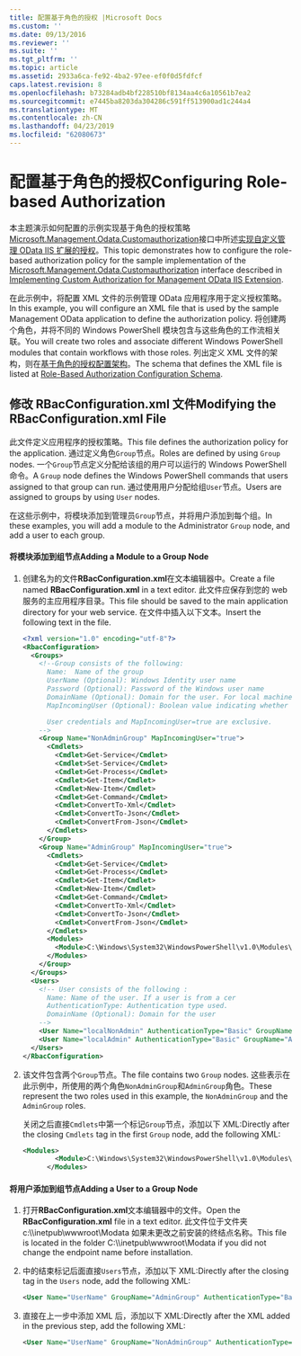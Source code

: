 ```yaml
---
title: 配置基于角色的授权 |Microsoft Docs
ms.custom: ''
ms.date: 09/13/2016
ms.reviewer: ''
ms.suite: ''
ms.tgt_pltfrm: ''
ms.topic: article
ms.assetid: 2933a6ca-fe92-4ba2-97ee-ef0f0d5fdfcf
caps.latest.revision: 8
ms.openlocfilehash: b73284adb4bf228510bf8134aa4c6a10561b7ea2
ms.sourcegitcommit: e7445ba8203da304286c591ff513900ad1c244a4
ms.translationtype: MT
ms.contentlocale: zh-CN
ms.lasthandoff: 04/23/2019
ms.locfileid: "62080673"
---
```

# <a name="configuring-role-based-authorization"></a><span data-ttu-id="1e6f7-102">配置基于角色的授权</span><span class="sxs-lookup"><span data-stu-id="1e6f7-102">Configuring Role-based Authorization</span></span>

<span data-ttu-id="1e6f7-103">本主题演示如何配置的示例实现基于角色的授权策略[Microsoft.Management.Odata.Customauthorization](/dotnet/api/Microsoft.Management.Odata.CustomAuthorization)接口中所述[实现自定义管理 OData IIS 扩展的授权](./implementing-custom-authorization-for-a-management-odata-web-service.md)。</span><span class="sxs-lookup"><span data-stu-id="1e6f7-103">This topic demonstrates how to configure the role-based authorization policy for the sample implementation of the [Microsoft.Management.Odata.Customauthorization](/dotnet/api/Microsoft.Management.Odata.CustomAuthorization) interface described in [Implementing Custom Authorization for Management OData IIS Extension](./implementing-custom-authorization-for-a-management-odata-web-service.md).</span></span>

<span data-ttu-id="1e6f7-104">在此示例中，将配置 XML 文件的示例管理 OData 应用程序用于定义授权策略。</span><span class="sxs-lookup"><span data-stu-id="1e6f7-104">In this example, you will configure an XML file that is used by the sample Management OData application to define the authorization policy.</span></span> <span data-ttu-id="1e6f7-105">将创建两个角色，并将不同的 Windows PowerShell 模块包含与这些角色的工作流相关联。</span><span class="sxs-lookup"><span data-stu-id="1e6f7-105">You will create two roles and associate different Windows PowerShell modules that contain workflows with those roles.</span></span> <span data-ttu-id="1e6f7-106">列出定义 XML 文件的架构，则在[基于角色的授权配置架构](./role-based-authorization-configuration-schema.md)。</span><span class="sxs-lookup"><span data-stu-id="1e6f7-106">The schema that defines the XML file is listed at [Role-Based Authorization Configuration Schema](./role-based-authorization-configuration-schema.md).</span></span>

## <a name="modifying-the-rbacconfigurationxml-file"></a><span data-ttu-id="1e6f7-107">修改 RBacConfiguration.xml 文件</span><span class="sxs-lookup"><span data-stu-id="1e6f7-107">Modifying the RBacConfiguration.xml File</span></span>

<span data-ttu-id="1e6f7-108">此文件定义应用程序的授权策略。</span><span class="sxs-lookup"><span data-stu-id="1e6f7-108">This file defines the authorization policy for the application.</span></span> <span data-ttu-id="1e6f7-109">通过定义角色`Group`节点。</span><span class="sxs-lookup"><span data-stu-id="1e6f7-109">Roles are defined by using `Group` nodes.</span></span> <span data-ttu-id="1e6f7-110">一个`Group`节点定义分配给该组的用户可以运行的 Windows PowerShell 命令。</span><span class="sxs-lookup"><span data-stu-id="1e6f7-110">A `Group` node defines the Windows PowerShell commands that users assigned to that group can run.</span></span> <span data-ttu-id="1e6f7-111">通过使用用户分配给组`User`节点。</span><span class="sxs-lookup"><span data-stu-id="1e6f7-111">Users are assigned to groups by using `User` nodes.</span></span>

<span data-ttu-id="1e6f7-112">在这些示例中，将模块添加到管理员`Group`节点，并将用户添加到每个组。</span><span class="sxs-lookup"><span data-stu-id="1e6f7-112">In these examples, you will add a module to the Administrator `Group` node, and add a user to each group.</span></span>

#### <a name="adding-a-module-to-a-group-node"></a><span data-ttu-id="1e6f7-113">将模块添加到组节点</span><span class="sxs-lookup"><span data-stu-id="1e6f7-113">Adding a Module to a Group Node</span></span>

1. <span data-ttu-id="1e6f7-114">创建名为的文件**RBacConfiguration.xml**在文本编辑器中。</span><span class="sxs-lookup"><span data-stu-id="1e6f7-114">Create a file named **RBacConfiguration.xml** in a text editor.</span></span> <span data-ttu-id="1e6f7-115">此文件应保存到您的 web 服务的主应用程序目录。</span><span class="sxs-lookup"><span data-stu-id="1e6f7-115">This file should be saved to the main application directory for your web service.</span></span> <span data-ttu-id="1e6f7-116">在文件中插入以下文本。</span><span class="sxs-lookup"><span data-stu-id="1e6f7-116">Insert the following text in the file.</span></span>

   ```xml
   <?xml version="1.0" encoding="utf-8"?>
   <RbacConfiguration>
     <Groups>
       <!--Group consists of the following:
         Name:  Name of the group
         UserName (Optional): Windows Identity user name
         Password (Optional): Password of the Windows user name
         DomainName (Optional): Domain for the user. For local machine account either do not include them or give the machine name. Do not give empty string
         MapIncomingUser (Optional): Boolean value indicating whether to execute cmdlet in the context of network client.

         User credentials and MapIncomingUser=true are exclusive.
       -->
       <Group Name="NonAdminGroup" MapIncomingUser="true">
         <Cmdlets>
           <Cmdlet>Get-Service</Cmdlet>
           <Cmdlet>Set-Service</Cmdlet>
           <Cmdlet>Get-Process</Cmdlet>
           <Cmdlet>Get-Item</Cmdlet>
           <Cmdlet>New-Item</Cmdlet>
           <Cmdlet>Get-Command</Cmdlet>
           <Cmdlet>ConvertTo-Xml</Cmdlet>
           <Cmdlet>ConvertTo-Json</Cmdlet>
           <Cmdlet>ConvertFrom-Json</Cmdlet>
         </Cmdlets>
       </Group>
       <Group Name="AdminGroup" MapIncomingUser="true">
         <Cmdlets>
           <Cmdlet>Get-Service</Cmdlet>
           <Cmdlet>Get-Process</Cmdlet>
           <Cmdlet>Get-Item</Cmdlet>
           <Cmdlet>New-Item</Cmdlet>
           <Cmdlet>Get-Command</Cmdlet>
           <Cmdlet>ConvertTo-Xml</Cmdlet>
           <Cmdlet>ConvertTo-Json</Cmdlet>
           <Cmdlet>ConvertFrom-Json</Cmdlet>
         </Cmdlets>
         <Modules>
           <Module>C:\Windows\System32\WindowsPowerShell\v1.0\Modules\ServerManager\ServerManager.psd1</Module>
         </Modules>
       </Group>
     </Groups>
     <Users>
       <!-- User consists of the following :
         Name: Name of the user. If a user is from a cer
         AuthenticationType: Authentication type used.
         DomainName (Optional): Domain for the user
       -->
       <User Name="localNonAdmin" AuthenticationType="Basic" GroupName="NonAdminGroup" />
       <User Name="localAdmin" AuthenticationType="Basic" GroupName="AdminGroup" />
     </Users>
   </RbacConfiguration>
   ```

2. <span data-ttu-id="1e6f7-117">该文件包含两个`Group`节点。</span><span class="sxs-lookup"><span data-stu-id="1e6f7-117">The file contains two `Group` nodes.</span></span> <span data-ttu-id="1e6f7-118">这些表示在此示例中，所使用的两个角色`NonAdminGroup`和`AdminGroup`角色。</span><span class="sxs-lookup"><span data-stu-id="1e6f7-118">These represent the two roles used in this example, the `NonAdminGroup` and the `AdminGroup` roles.</span></span>

   <span data-ttu-id="1e6f7-119">关闭之后直接`Cmdlets`中第一个标记`Group`节点，添加以下 XML:</span><span class="sxs-lookup"><span data-stu-id="1e6f7-119">Directly after the closing `Cmdlets` tag in the first `Group` node, add the following XML:</span></span>

   ```xml
   <Modules>
           <Module>C:\Windows\System32\WindowsPowerShell\v1.0\Modules\ServerManager\ServerManager.psd1</Module>
         </Modules>
   ```

#### <a name="adding-a-user-to-a-group-node"></a><span data-ttu-id="1e6f7-120">将用户添加到组节点</span><span class="sxs-lookup"><span data-stu-id="1e6f7-120">Adding a User to a Group Node</span></span>

1. <span data-ttu-id="1e6f7-121">打开**RBacConfiguration.xml**文本编辑器中的文件。</span><span class="sxs-lookup"><span data-stu-id="1e6f7-121">Open the **RBacConfiguration.xml** file in a text editor.</span></span> <span data-ttu-id="1e6f7-122">此文件位于文件夹 c:\\\inetpub\wwwroot\Modata 如果未更改之前安装的终结点名称。</span><span class="sxs-lookup"><span data-stu-id="1e6f7-122">This file is located in the folder C:\\\inetpub\wwwroot\Modata  if you did not change the endpoint name before installation.</span></span>

2. <span data-ttu-id="1e6f7-123">中的结束标记后面直接`Users`节点，添加以下 XML:</span><span class="sxs-lookup"><span data-stu-id="1e6f7-123">Directly after the closing tag in the `Users` node, add the following XML:</span></span>

   ```xml
   <User Name="UserName" GroupName="AdminGroup" AuthenticationType="Basic" DomainName="DomainName"/>
   ```

3. <span data-ttu-id="1e6f7-124">直接在上一步中添加 XML 后，添加以下 XML:</span><span class="sxs-lookup"><span data-stu-id="1e6f7-124">Directly after the XML added in the previous step, add the following XML:</span></span>

   ```xml
   <User Name="UserName" GroupName="NonAdminGroup" AuthenticationType="Basic" DomainName="DomainName"/>
   ```